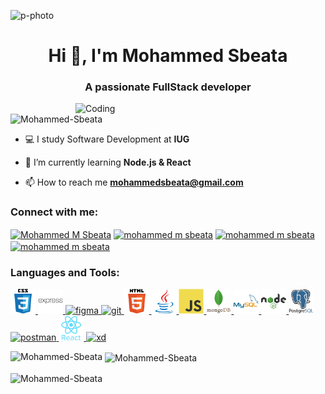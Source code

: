 ![p-photo](https://github.com/Mohammed-Sbeata/Mohammed-Sbeata/assets/121340088/2ff543be-e30b-424a-9ed4-d3cbc07b10e6)
<h1 align="center">Hi 👋, I'm Mohammed Sbeata</h1>
<h3 align="center">A passionate FullStack developer</h3>
<img align="right" alt="Coding" width="400" src="https://img.freepik.com/free-vector/programmers-using-javascript-programming-language-computer-tiny-people-javascript-language-javascript-engine-js-web-development-concept-bright-vibrant-violet-isolated-illustration_335657-986.jpg?size=626&ext=jpg&ga=GA1.2.1519742417.1683978385&semt=sph">

<p align="left"> <img src="https://komarev.com/ghpvc/?username=Mohammed-Sbeata&label=Profile%20views&color=0e75b6&style=flat" alt="Mohammed-Sbeata" /> </p>

- 💻 I study Software Development at **IUG**
  
- 🌱 I’m currently learning **Node.js & React**

- 📫 How to reach me **mohammedsbeata@gmail.com**

<h3 align="left">Connect with me:</h3>
<p align="left">
<a href="https://www.facebook.com/profile.php?id=100038431577875&mibextid=ZbWKwL" target="blank"><img align="center" src="https://raw.githubusercontent.com/rahuldkjain/github-profile-readme-generator/master/src/images/icons/Social/facebook.svg" alt="Mohammed M Sbeata" height="30" width="40" /></a>
<a href="https://instagram.com/mohammad_sbeata?igshid=ZGUzMzM3NWJiOQ==" target="blank"><img align="center" src="https://raw.githubusercontent.com/rahuldkjain/github-profile-readme-generator/master/src/images/icons/Social/instagram.svg" alt="mohammed m sbeata" height="30" width="40" /></a>
<a href="https://wa.me/+972595823550" target="blank"><img align="center" src="https://mediaaws.almasryalyoum.com/news/large/2020/03/18/1093402_0.jfif" alt="mohammed m sbeata" height="30" width="40" /></a>
<a href="https://t.me/Mohammed_31_10" target="blank"><img align="center" src="https://play-lh.googleusercontent.com/ZU9cSsyIJZo6Oy7HTHiEPwZg0m2Crep-d5ZrfajqtsH-qgUXSqKpNA2FpPDTn-7qA5Q" alt="mohammed m sbeata" height="30" width="40" /></a>
</p>

<h3 align="left">Languages and Tools:</h3>
<p align="left"> <a href="https://www.w3schools.com/css/" target="_blank" rel="noreferrer"> <img src="https://raw.githubusercontent.com/devicons/devicon/master/icons/css3/css3-original-wordmark.svg" alt="css3" width="40" height="40"/> </a> <a href="https://expressjs.com" target="_blank" rel="noreferrer"> <img src="https://raw.githubusercontent.com/devicons/devicon/master/icons/express/express-original-wordmark.svg" alt="express" width="40" height="40"/> </a> <a href="https://www.figma.com/" target="_blank" rel="noreferrer"> <img src="https://www.vectorlogo.zone/logos/figma/figma-icon.svg" alt="figma" width="40" height="40"/> </a> <a href="https://git-scm.com/" target="_blank" rel="noreferrer"> <img src="https://www.vectorlogo.zone/logos/git-scm/git-scm-icon.svg" alt="git" width="40" height="40"/> </a> <a href="https://www.w3.org/html/" target="_blank" rel="noreferrer"> <img src="https://raw.githubusercontent.com/devicons/devicon/master/icons/html5/html5-original-wordmark.svg" alt="html5" width="40" height="40"/> </a> <a href="https://www.java.com" target="_blank" rel="noreferrer"> <img src="https://raw.githubusercontent.com/devicons/devicon/master/icons/java/java-original.svg" alt="java" width="40" height="40"/> </a> <a href="https://developer.mozilla.org/en-US/docs/Web/JavaScript" target="_blank" rel="noreferrer"> <img src="https://raw.githubusercontent.com/devicons/devicon/master/icons/javascript/javascript-original.svg" alt="javascript" width="40" height="40"/> </a> <a href="https://www.mongodb.com/" target="_blank" rel="noreferrer"> <img src="https://raw.githubusercontent.com/devicons/devicon/master/icons/mongodb/mongodb-original-wordmark.svg" alt="mongodb" width="40" height="40"/> </a> <a href="https://www.mysql.com/" target="_blank" rel="noreferrer"> <img src="https://raw.githubusercontent.com/devicons/devicon/master/icons/mysql/mysql-original-wordmark.svg" alt="mysql" width="40" height="40"/> </a> <a href="https://nodejs.org" target="_blank" rel="noreferrer"> <img src="https://raw.githubusercontent.com/devicons/devicon/master/icons/nodejs/nodejs-original-wordmark.svg" alt="nodejs" width="40" height="40"/> </a> <a href="https://www.postgresql.org" target="_blank" rel="noreferrer"> <img src="https://raw.githubusercontent.com/devicons/devicon/master/icons/postgresql/postgresql-original-wordmark.svg" alt="postgresql" width="40" height="40"/> </a> <a href="https://postman.com" target="_blank" rel="noreferrer"> <img src="https://www.vectorlogo.zone/logos/getpostman/getpostman-icon.svg" alt="postman" width="40" height="40"/> </a> <a href="https://reactjs.org/" target="_blank" rel="noreferrer"> <img src="https://raw.githubusercontent.com/devicons/devicon/master/icons/react/react-original-wordmark.svg" alt="react" width="40" height="40"/> </a> <a href="https://www.adobe.com/products/xd.html" target="_blank" rel="noreferrer"> <img src="https://cdn.worldvectorlogo.com/logos/adobe-xd.svg" alt="xd" width="40" height="40"/> </a> </p>

<p><img align="left" src="https://github-readme-stats.vercel.app/api/top-langs?username=Mohammed-Sbeata&show_icons=true&locale=en&layout=compact" alt="Mohammed-Sbeata" /></p>

<p>&nbsp;<img align="center" src="https://github-readme-stats.vercel.app/api?username=Mohammed-Sbeata&show_icons=true&locale=en" alt="Mohammed-Sbeata" /></p>

<p><img align="center" src="https://github-readme-streak-stats.herokuapp.com/?user=Mohammed-Sbeata&" alt="Mohammed-Sbeata" /></p>


